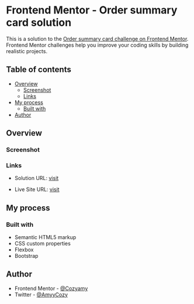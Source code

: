 # Frontend Mentor - Order summary card solution

This is a solution to the [Order summary card challenge on Frontend Mentor](https://www.frontendmentor.io/challenges/order-summary-component-QlPmajDUj). Frontend Mentor challenges help you improve your coding skills by building realistic projects. 

## Table of contents

- [Overview](#overview)
  - [Screenshot](#screenshot)
  - [Links](#links)
- [My process](#my-process)
  - [Built with](#built-with)
- [Author](#author)

## Overview

### Screenshot


### Links

- Solution URL: [visit](https://www.frontendmentor.io/solutions/responsive-product-preview-card-component-using-flexbox-D04XO3xA2Z)

- Live Site URL: [visit](https://cozyamy.github.io/product-preview-card-component/)

## My process

### Built with

- Semantic HTML5 markup
- CSS custom properties
- Flexbox
- Bootstrap

## Author
- Frontend Mentor - [@Cozyamy](https://www.frontendmentor.io/profile/Cozyamy)
- Twitter - [@AmyyCozy](https://www.twitter.com/AmyyCozy)
